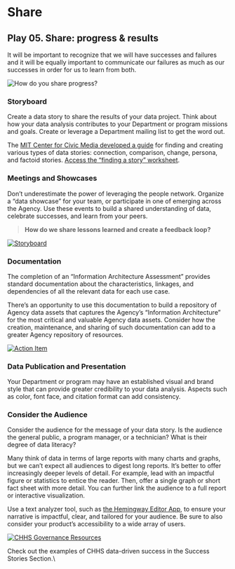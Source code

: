 # Share

## Play 05. Share: progress & results <a href="#play-05-share-progress--results" id="play-05-share-progress--results"></a>

It will be important to recognize that we will have successes and failures and it will be equally important to communicate our failures as much as our successes in order for us to learn from both.

![How do you share progress?](https://chhsdata.github.io/dataplaybook/assets/images/05_figure03.png)

### **Storyboard**

Create a data story to share the results of your data project. Think about how your data analysis contributes to your Department or program missions and goals. Create or leverage a Department mailing list to get the word out.

The [MIT Center for Civic Media developed a guide](https://datatherapy.org/activities/activity-finding-a-story-in-data/) for finding and creating various types of data stories: connection, comparison, change, persona, and factoid stories. [Access the “finding a story” worksheet](https://datatherapy.files.wordpress.com/2014/07/finding-a-story-worksheets-v1-1.pdf).

### **Meetings and Showcases**

Don’t underestimate the power of leveraging the people network. Organize a “data showcase” for your team, or participate in one of emerging across the Agency. Use these events to build a shared understanding of data, celebrate successes, and learn from your peers.

> **How do we share lessons learned and create a feedback loop?**

[![Storyboard](https://chhsdata.github.io/dataplaybook/assets/images/05_figure02.png)](https://letsgethealthy.ca.gov/)

### **Documentation**

The completion of an “Information Architecture Assessment” provides standard documentation about the characteristics, linkages, and dependencies of all the relevant data for each use case.

There’s an opportunity to use this documentation to build a repository of Agency data assets that captures the Agency’s “Information Architecture” for the most critical and valuable Agency data assets. Consider how the creation, maintenance, and sharing of such documentation can add to a greater Agency repository of resources.

[![Action Item](https://chhsdata.github.io/dataplaybook/assets/images/05_figure01.png)](https://chhsdata.github.io/dataplaybook/action_items)

### **Data Publication and Presentation**

Your Department or program may have an established visual and brand style that can provide greater credibility to your data analysis. Aspects such as color, font face, and citation format can add consistency.

### **Consider the Audience**

Consider the audience for the message of your data story. Is the audience the general public, a program manager, or a technician? What is their degree of data literacy?

Many think of data in terms of large reports with many charts and graphs, but we can’t expect all audiences to digest long reports. It’s better to offer increasingly deeper levels of detail. For example, lead with an impactful figure or statistics to entice the reader. Then, offer a single graph or short fact sheet with more detail. You can further link the audience to a full report or interactive visualization.

Use a text analyzer tool, such as [the Hemingway Editor App](http://www.hemingwayapp.com/), to ensure your narrative is impactful, clear, and tailored for your audience. Be sure to also consider your product’s accessibility to a wide array of users.

[![CHHS Governance Resources](https://chhsdata.github.io/dataplaybook/assets/images/05_figure04.png)](https://chhsdata.github.io/dataplaybook/resource_library)

Check out the examples of CHHS data-driven success in the Success Stories Section.\\
